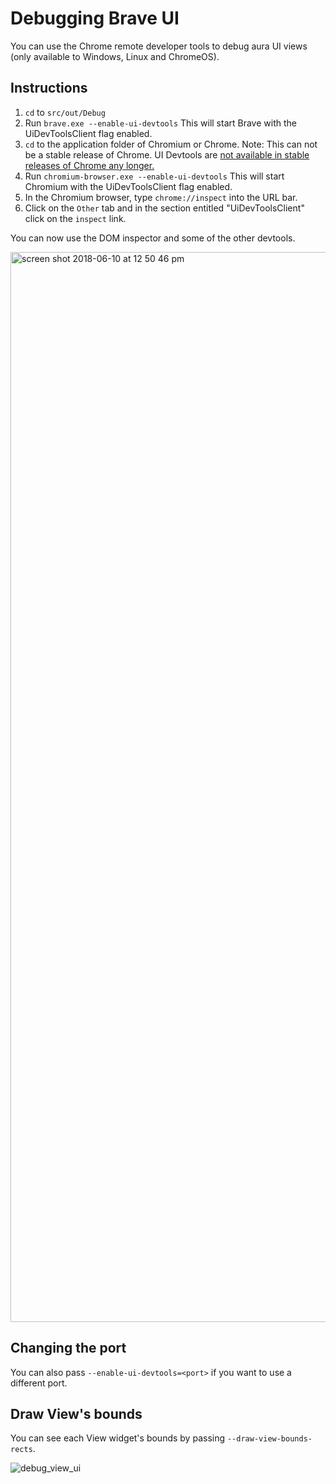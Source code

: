 # Debugging Brave UI

You can use the Chrome remote developer tools to debug aura UI views (only available to Windows, Linux and ChromeOS).

## Instructions

1. `cd` to `src/out/Debug`
2. Run `brave.exe --enable-ui-devtools` This will start Brave with the UiDevToolsClient flag enabled.
3. `cd` to the application folder of Chromium or Chrome. Note: This can not be a stable release of Chrome. UI Devtools are [not available in stable releases of Chrome any longer.](https://cs.chromium.org/chromium/src/chrome/browser/about_flags.cc?l=4410)
4. Run `chromium-browser.exe --enable-ui-devtools` This will start Chromium with the UiDevToolsClient flag enabled.
5. In the Chromium browser, type `chrome://inspect` into the URL bar.
4. Click on the `Other` tab and in the section entitled "UiDevToolsClient" click on the `inspect` link.

You can now use the DOM inspector and some of the other devtools.

<img width="1712" alt="screen shot 2018-06-10 at 12 50 46 pm" src="https://user-images.githubusercontent.com/831718/41204013-268f97d6-6cad-11e8-80c4-641e7f998aac.png">

## Changing the port

You can also pass `--enable-ui-devtools=<port>` if you want to use a different port.

## Draw View's bounds

You can see each View widget's bounds by passing `--draw-view-bounds-rects`.

![debug_view_ui](https://user-images.githubusercontent.com/6786187/41207426-d58a49cc-6d50-11e8-8eba-e1189ba3dba7.png)
